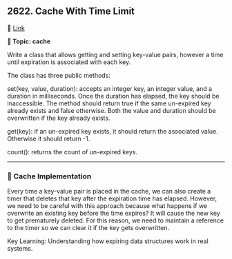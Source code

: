 ## 2622. Cache With Time Limit

🔗 [Link](https://leetcode.com/problems/cache-with-time-limit/description/)

**📝 Topic: cache**

Write a class that allows getting and setting key-value pairs, however a time until expiration is associated with each key.

The class has three public methods:

set(key, value, duration): accepts an integer key, an integer value, and a duration in milliseconds. Once the duration has elapsed, the key should be inaccessible. The method should return true if the same un-expired key already exists and false otherwise. Both the value and duration should be overwritten if the key already exists.

get(key): if an un-expired key exists, it should return the associated value. Otherwise it should return -1.

count(): returns the count of un-expired keys.


----


### 💫 Cache Implementation

Every time a key-value pair is placed in the cache, we can also create a timer that deletes that key after the expiration time has elapsed. However, we need to be careful with this approach because what happens if we overwrite an existing key before the time expires? It will cause the new key to get prematurely deleted. For this reason, we need to maintain a reference to the timer so we can clear it if the key gets overwritten.

Key Learning: Understanding how expiring data structures work in real systems.